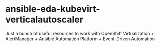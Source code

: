 # ansible-eda-kubevirt-verticalautoscaler
Just a bunch of useful resources to work with OpenShift Virtualization + AlertManager + Ansible Automation Platform + Event-Driven Automation
